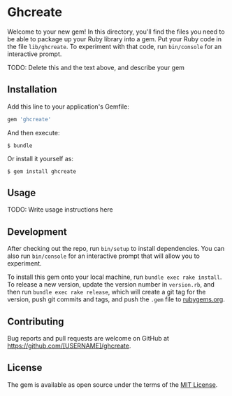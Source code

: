 # Ghcreate

Welcome to your new gem! In this directory, you'll find the files you need to be able to package up your Ruby library into a gem. Put your Ruby code in the file `lib/ghcreate`. To experiment with that code, run `bin/console` for an interactive prompt.

TODO: Delete this and the text above, and describe your gem

## Installation

Add this line to your application's Gemfile:

```ruby
gem 'ghcreate'
```

And then execute:

    $ bundle

Or install it yourself as:

    $ gem install ghcreate

## Usage

TODO: Write usage instructions here

## Development

After checking out the repo, run `bin/setup` to install dependencies. You can also run `bin/console` for an interactive prompt that will allow you to experiment.

To install this gem onto your local machine, run `bundle exec rake install`. To release a new version, update the version number in `version.rb`, and then run `bundle exec rake release`, which will create a git tag for the version, push git commits and tags, and push the `.gem` file to [rubygems.org](https://rubygems.org).

## Contributing

Bug reports and pull requests are welcome on GitHub at https://github.com/[USERNAME]/ghcreate.


## License

The gem is available as open source under the terms of the [MIT License](http://opensource.org/licenses/MIT).

